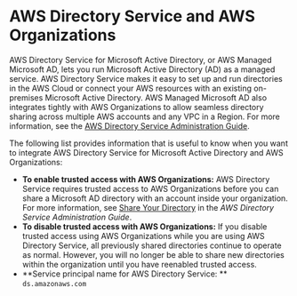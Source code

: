 # AWS Directory Service and AWS Organizations<a name="services-that-can-integrate-ads"></a>

AWS Directory Service for Microsoft Active Directory, or AWS Managed Microsoft AD, lets you run Microsoft Active Directory \(AD\) as a managed service\. AWS Directory Service makes it easy to set up and run directories in the AWS Cloud or connect your AWS resources with an existing on\-premises Microsoft Active Directory\. AWS Managed Microsoft AD also integrates tightly with AWS Organizations to allow seamless directory sharing across multiple AWS accounts and any VPC in a Region\. For more information, see the [AWS Directory Service Administration Guide](https://docs.aws.amazon.com/directoryservice/latest/admin-guide/)\.

The following list provides information that is useful to know when you want to integrate AWS Directory Service for Microsoft Active Directory and AWS Organizations:
+ **To enable trusted access with AWS Organizations:** AWS Directory Service requires trusted access to AWS Organizations before you can share a Microsoft AD directory with an account inside your organization\. For more information, see [Share Your Directory](https://docs.aws.amazon.com/directoryservice/latest/admin-guide/ms_ad_directory_sharing.html) in the *AWS Directory Service Administration Guide*\.
+ **To disable trusted access with AWS Organizations:** If you disable trusted access using AWS Organizations while you are using AWS Directory Service, all previously shared directories continue to operate as normal\. However, you will no longer be able to share new directories within the organization until you have reenabled trusted access\.
+ **Service principal name for AWS Directory Service: ** `ds.amazonaws.com`